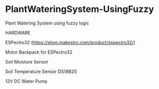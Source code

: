 # PlantWateringSystem-UsingFuzzy


Plant Watering System using fuzzy logic

HARDWARE

ESPectro32 (https://shop.makestro.com/product/espectro32/)

Motor Backpack for ESPectro32 

Soil Moisture Sensor

Soil Temperature Sensor DS18B20

12V DC Water Pump 

